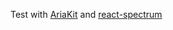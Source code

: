 Test with [AriaKit](https://ariakit.org/guide/getting-started) and [react-spectrum](https://react-spectrum.adobe.com/react-spectrum/getting-started.html)
